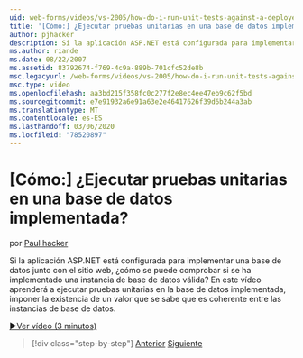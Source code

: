 ```yaml
---
uid: web-forms/videos/vs-2005/how-do-i-run-unit-tests-against-a-deployed-database
title: '[Cómo:] ¿Ejecutar pruebas unitarias en una base de datos implementada? | Microsoft Docs'
author: pjhacker
description: Si la aplicación ASP.NET está configurada para implementar una base de datos junto con el sitio web, ¿cómo se puede comprobar si se ha implementado una instancia de base de datos válida?...
ms.author: riande
ms.date: 08/22/2007
ms.assetid: 83792674-f769-4c9a-889b-701cfc52de8b
msc.legacyurl: /web-forms/videos/vs-2005/how-do-i-run-unit-tests-against-a-deployed-database
msc.type: video
ms.openlocfilehash: aa3bd215f358fc0c277f2e8ec4ee47eb9c62f5bd
ms.sourcegitcommit: e7e91932a6e91a63e2e46417626f39d6b244a3ab
ms.translationtype: MT
ms.contentlocale: es-ES
ms.lasthandoff: 03/06/2020
ms.locfileid: "78520897"
---
```

# <a name="how-do-i-run-unit-tests-against-a-deployed-database"></a>[Cómo:] ¿Ejecutar pruebas unitarias en una base de datos implementada?

por [Paul hacker](https://github.com/pjhacker)

Si la aplicación ASP.NET está configurada para implementar una base de datos junto con el sitio web, ¿cómo se puede comprobar si se ha implementado una instancia de base de datos válida? En este vídeo aprenderá a ejecutar pruebas unitarias en la base de datos implementada, imponer la existencia de un valor que se sabe que es coherente entre las instancias de base de datos.

[&#9654;Ver vídeo (3 minutos)](https://channel9.msdn.com/Blogs/ASP-NET-Site-Videos/how-do-i-run-unit-tests-against-a-deployed-database)

> [!div class="step-by-step"]
> [Anterior](how-do-i-deploy-a-web-application-during-a-team-build.md)
> [Siguiente](how-do-i-enable-code-coverage-and-profiling-in-production-applications.md)
